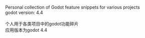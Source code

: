 Personal collection of Godot feature snippets for various projects\
godot version: 4.4\
\
个人用于各类项目中的godot功能碎片\
应用版本为godot 4.4

